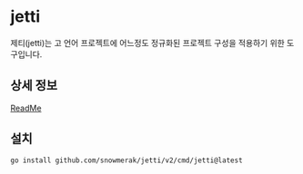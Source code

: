 # jetti

제티(jetti)는 고 언어 프로젝트에 어느정도 정규화된 프로젝트 구성을 적용하기 위한 도구입니다.

## 상세 정보

[ReadMe](https://snowmerak.pages.dev/posts/jetti/)

## 설치

```bash
go install github.com/snowmerak/jetti/v2/cmd/jetti@latest
```
